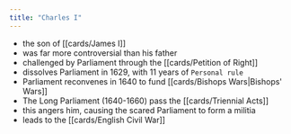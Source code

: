 ```yaml
---
title: "Charles I"
---
```

- the son of [[cards/James I]]
- was far more controversial than his father
- challenged by Parliament through the [[cards/Petition of Right]]
- dissolves Parliament in 1629, with 11 years of `Personal rule`
- Parliament reconvenes in 1640 to fund [[cards/Bishops Wars|Bishops' Wars]]
- The Long Parliament (1640-1660) pass the [[cards/Triennial Acts]]
- this angers him, causing the scared Parliament to form a militia
- leads to the [[cards/English Civil War]]